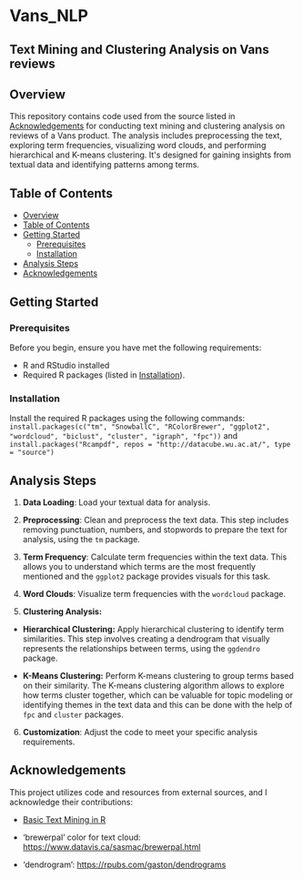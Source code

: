 # Vans_NLP

## Text Mining and Clustering Analysis on Vans reviews

## Overview

This repository contains code used from the source listed in [Acknowledgements](#acknowledgements) for conducting text mining and clustering analysis on reviews of a Vans product. The analysis includes preprocessing the text, exploring term frequencies, visualizing word clouds, and performing hierarchical and K-means clustering. It's designed for gaining insights from textual data and identifying patterns among terms.

## Table of Contents

- [Overview](#overview)
- [Table of Contents](#table-of-contents)
- [Getting Started](#getting-started)
  - [Prerequisites](#prerequisites)
  - [Installation](#installation)
- [Analysis Steps](#analysis-steps)
- [Acknowledgements](#acknowledgements)

## Getting Started

### Prerequisites

Before you begin, ensure you have met the following requirements:

- R and RStudio installed
- Required R packages (listed in [Installation](#installation)).

### Installation

Install the required R packages using the following commands: `install.packages(c("tm", "SnowballC", "RColorBrewer", "ggplot2", "wordcloud", "biclust", "cluster", "igraph", "fpc"))` and `install.packages("Rcampdf", repos = "http://datacube.wu.ac.at/", type = "source")`

## Analysis Steps

1. **Data Loading**: Load your textual data for analysis.

2. **Preprocessing**: Clean and preprocess the text data. This step includes removing punctuation, numbers, and stopwords to prepare the text for analysis, using the `tm` package.

3. **Term Frequency**: Calculate term frequencies within the text data. This allows you to understand which terms are the most frequently mentioned and the `ggplot2` package provides visuals for this task. 

4. **Word Clouds**: Visualize term frequencies with the `wordcloud` package.

5. **Clustering Analysis:**

  - **Hierarchical Clustering:** Apply hierarchical clustering to identify term similarities. This step involves creating a dendrogram that visually represents the relationships between terms, using the `ggdendro` package.
   
  - **K-Means Clustering:** Perform K-means clustering to group terms based on their similarity. The K-means clustering algorithm allows to explore how terms cluster together, which can be valuable for topic modeling or identifying themes in the text data and this can be done with the help of `fpc` and `cluster` packages.

6. **Customization**: Adjust the code to meet your specific analysis requirements.

## Acknowledgements

This project utilizes code and resources from external sources, and I acknowledge their contributions:

- [Basic Text Mining in R](https://rstudio-pubs-static.s3.amazonaws.com/265713_cbef910aee7642dc8b62996e38d2825d.html) 

- ‘brewerpal’ color for text cloud: https://www.datavis.ca/sasmac/brewerpal.html

- ‘dendrogram’: https://rpubs.com/gaston/dendrograms

